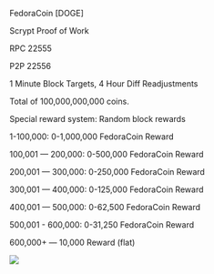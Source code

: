 FedoraCoin [DOGE]

Scrypt Proof of Work

RPC 22555

P2P 22556

1 Minute Block Targets, 4 Hour Diff Readjustments

Total of 100,000,000,000 coins. 

Special reward system: Random block rewards

1-100,000: 0-1,000,000 FedoraCoin Reward 

100,001 — 200,000: 0-500,000 FedoraCoin Reward 

200,001 — 300,000: 0-250,000 FedoraCoin Reward 

300,001 — 400,000: 0-125,000 FedoraCoin Reward 

400,001 — 500,000: 0-62,500 FedoraCoin Reward 

500,001 - 600,000: 0-31,250 FedoraCoin Reward

600,000+ — 10,000 Reward (flat)

![](http://dogesay.com/wow//////such/coin)
